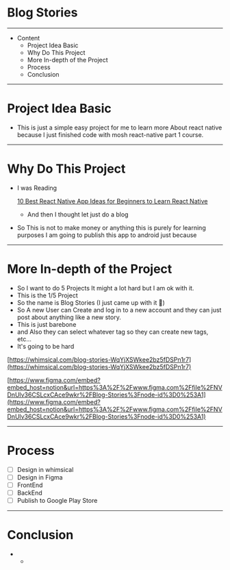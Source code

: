 # Blog Stories

---

- Content
    - Project Idea Basic
    - Why Do This Project
    - More In-depth of the Project
    - Process
    - Conclusion

---

# Project Idea Basic

- This is just a simple easy project for me to learn more About react native because I just finished code with mosh react-native part 1 course.

---

# Why Do This Project

- I was Reading
    
    [10 Best React Native App Ideas for Beginners to Learn React Native](https://www.instamobile.io/react-native-tutorials/react-native-app-ideas-beginners/)
    
    - And then I thought let just do a blog
- So This is not to make money or anything this is purely for learning purposes I am going to publish this app to android just because

---

# More In-depth of the Project

- So I want to do 5 Projects It might a lot hard but I am ok with it.
- This is the 1/5 Project
- So the name is Blog Stories (I just came up with it 🙂)
- So A new User can Create and log in to a new account and they can just post about anything like a new story.
- This is just barebone
- and Also they can select whatever tag so they can create new tags, etc...
- It's going to be hard

[https://whimsical.com/blog-stories-WqYjXSWkee2bz5fDSPn1r7](https://whimsical.com/blog-stories-WqYjXSWkee2bz5fDSPn1r7)

[https://www.figma.com/embed?embed_host=notion&url=https%3A%2F%2Fwww.figma.com%2Ffile%2FNVDnUlv36CSLcxCAce9wkr%2FBlog-Stories%3Fnode-id%3D0%253A1](https://www.figma.com/embed?embed_host=notion&url=https%3A%2F%2Fwww.figma.com%2Ffile%2FNVDnUlv36CSLcxCAce9wkr%2FBlog-Stories%3Fnode-id%3D0%253A1)

---

# Process

- [ ]  Design in whimsical
- [ ]  Design in Figma
- [ ]  FrontEnd
- [ ]  BackEnd
- [ ]  Publish to Google Play Store

---

# Conclusion

- -